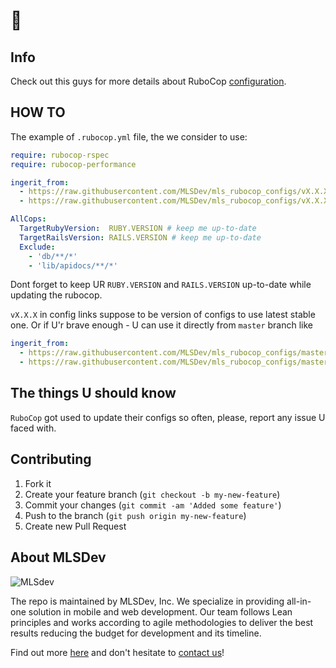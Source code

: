 # 👋

## Info

Check out this guys for more details about RuboCop [configuration](https://rubocop.readthedocs.io/en/latest/configuration).

## HOW TO

The example of `.rubocop.yml` file, the we consider to use:

```yml
require: rubocop-rspec
require: rubocop-performance

ingerit_from:
  - https://raw.githubusercontent.com/MLSDev/mls_rubocop_configs/vX.X.X/.rubocop_general.yml
  - https://raw.githubusercontent.com/MLSDev/mls_rubocop_configs/vX.X.X/.rubocop_rspec.yml

AllCops:
  TargetRubyVersion:  RUBY.VERSION # keep me up-to-date
  TargetRailsVersion: RAILS.VERSION # keep me up-to-date
  Exclude:
    - 'db/**/*'
    - 'lib/apidocs/**/*'

```

Dont forget to keep UR `RUBY.VERSION` and `RAILS.VERSION` up-to-date while updating the rubocop.

`vX.X.X` in config links suppose to be version of configs to use latest stable one. Or if U'r brave enough - U can use it directly from `master` branch like 

```yml
ingerit_from:
  - https://raw.githubusercontent.com/MLSDev/mls_rubocop_configs/master/.rubocop_general.yml
  - https://raw.githubusercontent.com/MLSDev/mls_rubocop_configs/master/.rubocop_rspec.yml
```

## The things U should know

`RuboCop` got used to update their configs so often, please, report any issue U faced with. 

## Contributing

1. Fork it
2. Create your feature branch (`git checkout -b my-new-feature`)
3. Commit your changes (`git commit -am 'Added some feature'`)
4. Push to the branch (`git push origin my-new-feature`)
5. Create new Pull Request

## About MLSDev

![MLSdev][logo]

The repo is maintained by MLSDev, Inc. We specialize in providing all-in-one solution in mobile and web development. Our team follows Lean principles and works according to agile methodologies to deliver the best results reducing the budget for development and its timeline.

Find out more [here][mlsdev] and don't hesitate to [contact us][contact]!

[mlsdev]:  https://mlsdev.com
[contact]: https://mlsdev.com/contact_us
[logo]:    https://raw.githubusercontent.com/MLSDev/development-standards/master/mlsdev-logo.png "Mlsdev"

